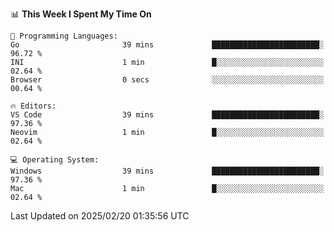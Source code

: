 <!--START_SECTION:waka-->
📊 **This Week I Spent My Time On** 

```text
💬 Programming Languages: 
Go                       39 mins             ████████████████████████░   96.72 % 
INI                      1 min               █░░░░░░░░░░░░░░░░░░░░░░░░   02.64 % 
Browser                  0 secs              ░░░░░░░░░░░░░░░░░░░░░░░░░   00.64 % 

🔥 Editors: 
VS Code                  39 mins             ████████████████████████░   97.36 % 
Neovim                   1 min               █░░░░░░░░░░░░░░░░░░░░░░░░   02.64 % 

💻 Operating System: 
Windows                  39 mins             ████████████████████████░   97.36 % 
Mac                      1 min               █░░░░░░░░░░░░░░░░░░░░░░░░   02.64 % 
```


 Last Updated on 2025/02/20 01:35:56 UTC
<!--END_SECTION:waka-->

